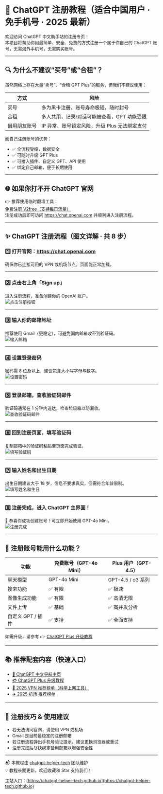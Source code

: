 # 📝 ChatGPT 注册教程（适合中国用户 · 免手机号 · 2025 最新）

欢迎访问 ChatGPT 中文助手站的注册专页！  
本项目将帮助你用最简单、安全、免费的方式注册一个属于你自己的 ChatGPT 账号，无需海外手机号，无需购买账号。

---

## 🔍 为什么不建议“买号”或“合租”？

虽然网络上存在大量“卖号”、“合租 GPT Plus”的服务，但我们不建议使用：

| 方式 | 风险 |
|------|------|
| 买号 | 多为黑卡注册，账号寿命极短，随时封号 |
| 合租 | 多人共用，记录/对话可能被查看，GPT 功能受限 |
| 借用朋友账号 | IP 异常、账号锁定风险，升级 Plus 无法绑定支付 |

而自己注册账号的优势：

- ✅ 全流程受控，数据安全
- ✅ 可随时升级 GPT Plus
- ✅ 可接入插件、自定义 GPT、API 使用
- ✅ 绑定自己邮箱，便于长期使用

---

## 🌐 如果你打不开 ChatGPT 官网

👉 推荐使用临时翻墙工具：  
[免费注册 V2free（支持每日流量）](https://w1.v2free.cc/auth/register?code=i0A3)  
注册成功后即可访问 https://chat.openai.com 并顺利进入注册流程。

---

## ✨ ChatGPT 注册流程（图文详解 · 共 8 步）

### 1️⃣ 打开官网：https://chat.openai.com  
确保你已连接可用的 VPN 或机场节点，页面能正常加载。

---

### 2️⃣ 点击右上角「Sign up」  
进入注册流程，准备创建你的 OpenAI 账户。  
![点击注册按钮](./assets/step02_click-signup.jpg)

---

### 3️⃣ 输入你的邮箱地址  
推荐使用 Gmail（更稳定），可避免国内邮箱收不到验证码。  
![输入邮箱](./assets/step03_enter-email.jpg)

---

### 4️⃣ 设置登录密码  
密码需 8 位及以上，建议包含大小写字母与数字。  
![设置密码](./assets/step04_set-password.jpg)

---

### 5️⃣ 登录邮箱，查收验证码邮件  
验证码通常在 1 分钟内送达，检查垃圾箱以防漏收。  
![查收验证码邮件](./assets/step05_check-email.jpg)

---

### 6️⃣ 回到注册页面，填写验证码  
复制邮箱中的验证码粘贴至页面完成验证。  
![填写验证码](./assets/step06_enter-code.jpg)

---

### 7️⃣ 输入姓名和出生日期  
出生日期建议大于 18 岁，信息不要求真实，但需符合年龄限制。  
![填写姓名和生日](./assets/step07_fill-name-birthday.jpg)

---

### 8️⃣ 注册完成，进入 ChatGPT 主界面！  
🎉 恭喜你成功创建账号！可立即开始使用 GPT-4o Mini。  
![注册完成](./assets/step08_main_page.jpg)




---

## 🎯 注册账号能用什么功能？

| 功能 | 免费账号（GPT-4o Mini） | Plus 用户（GPT-4.5） |
|------|--------------------------|------------------------|
| 聊天模型 | GPT-4o Mini | GPT-4.5 / o3 系列 |
| 搜索功能 | ✅ 有限 | ✅ 极速 |
| 图像生成功能 | ✅ 有限 | ✅ 高清无限 |
| 文件上传 | ✅ 基础 | ✅ 高并发分析 |
| 自定义 GPT / 插件 | ✅ 支持 | ✅ 全面支持 |

如需升级，请参考 👉 [ChatGPT Plus 升级教程](https://chatgpt-helper-tech.github.io/chatgpt-plus-guide/)

---

## 📚 推荐配套内容（快速入口）

- [📘 ChatGPT 中文导航主页](https://chatgpt-helper-tech.github.io/)
- [💳 ChatGPT Plus 升级教程](https://chatgpt-helper-tech.github.io/chatgpt-plus-guide/)
- [🔐 2025 VPN 推荐榜单（科学上网工具）](https://chatgpt-helper-tech.github.io/network-access/)
- [✈️ 2025 机场 推荐榜单 ](https://chatgpt-helper-tech.github.io/airport-access/)

---

## 📌 注册技巧 & 使用建议

- 若无法访问官网，请使用 VPN 或机场
- Gmail 是目前最稳定的注册邮箱
- 若注册流程弹出手机号验证提示，建议更换浏览器或重试
- 注册完成后尽快绑定备用邮箱以增强安全性

---

📬 本教程由 [chatgpt-helper-tech](https://github.com/chatgpt-helper-tech) 团队维护  
💡 教程长期更新，欢迎收藏和 Star 支持我们！

主站入口：[https://chatgpt-helper-tech.github.io](https://chatgpt-helper-tech.github.io)
